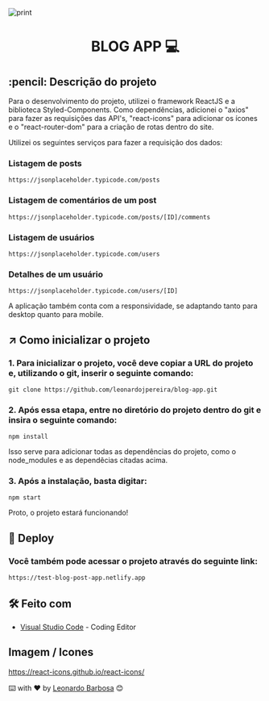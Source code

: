 ![print](https://user-images.githubusercontent.com/87662269/227659205-188382fc-3a74-47ef-89e2-a32fc0f6b32f.JPG)

<h1 align="center">
 BLOG APP 💻
</h1>

<h2>
  :pencil: Descrição do projeto
</h2>

<p>
Para o desenvolvimento do projeto, utilizei o framework ReactJS e a biblioteca Styled-Components. Como dependências, adicionei o "axios" para fazer as requisições das API's, "react-icons" para adicionar os ícones e o "react-router-dom" para a criação de rotas dentro do site. 
 
 Utilizei os seguintes serviços para fazer a requisição dos dados:
 
### Listagem de posts
 
```
https://jsonplaceholder.typicode.com/posts
```  
 
### Listagem de comentários de um post
 
```
https://jsonplaceholder.typicode.com/posts/[ID]/comments
```

### Listagem de usuários
 
```
https://jsonplaceholder.typicode.com/users
```
 
### Detalhes de um usuário
 
```
https://jsonplaceholder.typicode.com/users/[ID]
```
 
 
A aplicação também conta com a responsividade, se adaptando tanto para desktop quanto para mobile.
</p>



## ↗️ Como inicializar o projeto

<p>
 
### 1. Para inicializar o projeto, você deve copiar a URL do projeto e, utilizando o git, inserir o seguinte comando:
 
```
git clone https://github.com/leonardojpereira/blog-app.git
```
  
### 2. Após essa etapa, entre no diretório do projeto dentro do git e insira o seguinte comando:
  
```
npm install
```  

Isso serve para adicionar todas as dependências do projeto, como o node_modules e as dependêcias citadas acima.
  
### 3. Após a instalação, basta digitar:
  
```
npm start
```    
  
Proto, o projeto estará funcionando!  
 
</p>



## :link: Deploy

### Você também pode acessar o projeto através do seguinte link:

```
https://test-blog-post-app.netlify.app
```


## 🛠️ Feito com
* [Visual Studio Code](https://code.visualstudio.com) - Coding Editor
 

## Imagem / Icones

https://react-icons.github.io/react-icons/

  
  

  ⌨️ with ❤️ by [Leonardo Barbosa](https://github.com/leonardojpereira) 😊

